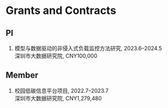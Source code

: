# Grants and Contracts

## PI

1. 模型与数据驱动的非侵入式负载监控方法研究, 2023.6–2024.5<br>深圳市大数据研究院, CNY100,000

<!-- ## Co-PI -->

## Member

1. 校园低碳信息平台项目, 2022.7–2023.7<br>深圳市大数据研究院, CNY1,279,480
